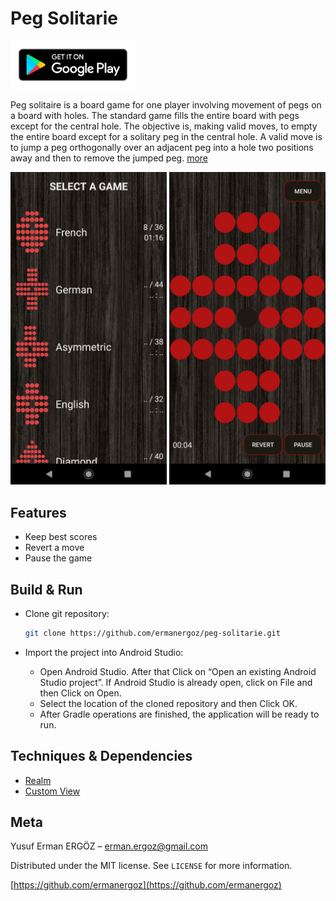 # Peg Solitarie

[<img src="https://github.com/ermanergoz/PegSolitarie/blob/master/resources/google-play-badge.png" width="200">](https://play.google.com/store/apps/details?id=com.erman.pegsolitarie)

Peg solitaire is a board game for one player involving movement of pegs on a board with holes. The standard game fills the entire board with pegs except for the central hole. The objective is, making valid moves, to empty the entire board except for a solitary peg in the central hole. A valid move is to jump a peg orthogonally over an adjacent peg into a hole two positions away and then to remove the jumped peg.   [more](https://en.wikipedia.org/wiki/Peg_solitaire)

<p float="center">
	<img src="https://github.com/ermanergoz/PegSolitarie/blob/master/resources/ss1.png" height="500">
	<img src="https://github.com/ermanergoz/PegSolitarie/blob/master/resources/ss2.png" height="500">
</p>

## Features

- Keep best scores
- Revert a move
- Pause the game

## Build & Run

- Clone git repository:

	```sh
	git clone https://github.com/ermanergoz/peg-solitarie.git
	```

- Import the project into Android Studio:
	- Open Android Studio. After that Click on “Open an existing Android Studio project”. If Android Studio is already open, click on File and then Click on Open.
	- Select the location of the cloned repository and then Click OK.
	- After Gradle operations are finished, the application will be ready to run.

## Techniques & Dependencies

- [Realm](https://realm.io/)
- [Custom View](https://developer.android.com/training/custom-views/create-view)

## Meta

Yusuf Erman ERGÖZ – erman.ergoz@gmail.com

Distributed under the MIT license. See ``LICENSE`` for more information.

[https://github.com/ermanergoz](https://github.com/ermanergoz)

<!--
## Acknowledgements

- [Flaticon](https://www.flaticon.com/)

## Contributing

1. Fork it (<https://github.com/yourname/yourproject/fork>)
2. Create your feature branch (`git checkout -b feature/fooBar`)
3. Commit your changes (`git commit -am 'Add some fooBar'`)
4. Push to the branch (`git push origin feature/fooBar`)
5. Create a new Pull Request
-->
